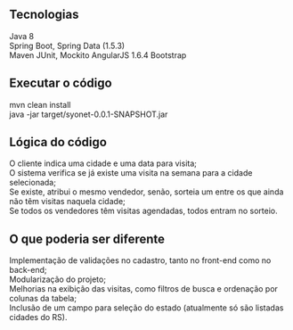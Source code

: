 ## Tecnologias

Java 8  
Spring Boot, Spring Data (1.5.3)  
Maven
JUnit, Mockito
AngularJS 1.6.4
Bootstrap

## Executar o código

mvn clean install  
java -jar target/syonet-0.0.1-SNAPSHOT.jar

## Lógica do código

O cliente indica uma cidade e uma data para visita;  
O sistema verifica se já existe uma visita na semana para a cidade selecionada;  
Se existe, atribui o mesmo vendedor, senão, sorteia um entre os que ainda não têm visitas naquela cidade;  
Se todos os vendedores têm visitas agendadas, todos entram no sorteio.

## O que poderia ser diferente

Implementação de validações no cadastro, tanto no front-end como no back-end;  
Modularização do projeto;  
Melhorias na exibição das visitas, como filtros de busca e ordenação por colunas da tabela;  
Inclusão de um campo para seleção do estado (atualmente só são listadas cidades do RS).